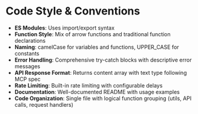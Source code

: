 # Code Style & Conventions

- **ES Modules**: Uses import/export syntax
- **Function Style**: Mix of arrow functions and traditional function declarations
- **Naming**: camelCase for variables and functions, UPPER_CASE for constants
- **Error Handling**: Comprehensive try-catch blocks with descriptive error messages
- **API Response Format**: Returns content array with text type following MCP spec
- **Rate Limiting**: Built-in rate limiting with configurable delays
- **Documentation**: Well-documented README with usage examples
- **Code Organization**: Single file with logical function grouping (utils, API calls, request handlers)
